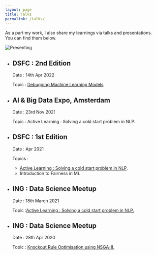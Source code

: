 ```yaml
---
layout: page
title: Talks
permalink: /talks/
---
```


As a part my work, I also share my learnings via talks and presentations. You can find them below.

![Presenting](../images/ai_expo_al.jpeg)


* ## DSFC : 2nd Edition

    Date : 14th Apr 2022

    Topic : [Debugging Machine Learning Models](https://drive.google.com/file/d/14pdTGLGjiiPIbXWQVBvZQHEYX0XgrYAe/view?usp=sharing)

* ## AI & Big Data Expo, Amsterdam

    Date : 23rd Nov 2021

    Topic : Active Learning : Solving a cold start problem in NLP.

* ## DSFC : 1st Edition

    Date : Apr 2021

    Topics :
  * [Active Learning : Solving a cold start problem in NLP](https://drive.google.com/file/d/14pdTGLGjiiPIbXWQVBvZQHEYX0XgrYAe/view?usp=sharing).
  * Introduction to Fairness in ML

* ## ING : Data Science Meetup

    Date : 18th March 2021

    Topic :[Active Learning : Solving a cold start problem in NLP.](https://www.youtube.com/watch?v=Zvet4uk0F8U)

* ## ING : Data Science Meetup

    Date : 28th Apr 2020

    Topic : [Knockout Rule Optimisation using NSGA-II.](https://www.youtube.com/watch?v=XnpbLmPVov8)
